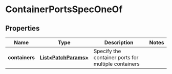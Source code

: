 

# ContainerPortsSpecOneOf


## Properties

| Name | Type | Description | Notes |
|------------ | ------------- | ------------- | -------------|
|**containers** | [**List&lt;PatchParams&gt;**](PatchParams.md) | Specify the container ports for multiple containers |  |



